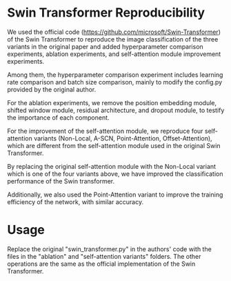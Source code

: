 # Swin Transformer Reproducibility

We used the official code (https://github.com/microsoft/Swin-Transformer) of the Swin Transformer to reproduce the image classification of the three variants in the original paper and added hyperparameter comparison experiments, ablation experiments, and self-attention module improvement experiments.

Among them, the hyperparameter comparison experiment includes learning rate comparison and batch size comparison, mainly to modify the config.py provided by the original author. 

For the ablation experiments, we remove the position embedding module, shifted window module, residual architecture, and dropout module, to testify the importance of each component.

For the improvement of the self-attention module, we reproduce four self-attention variants (Non-Local, A-SCN, Point-Attention, Offset-Attention), which are different from the self-attention module used in the original Swin Transformer.

By replacing the original self-attention module with the Non-Local variant which is one of the four variants above, we have improved the classification performance of the Swin transformer.

Additionally, we also used the Point-Attention variant to improve the training efficiency of the network, with similar accuracy.



# Usage

Replace the original "swin_transformer.py" in the authors' code with the files in the "ablation" and "self-attention variants" folders. The other operations are the same as the official implementation of the Swin Transformer.
